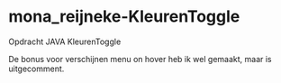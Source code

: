 # mona_reijneke-KleurenToggle
Opdracht JAVA KleurenToggle

De bonus voor verschijnen menu on hover heb ik wel gemaakt, maar is uitgecomment.
